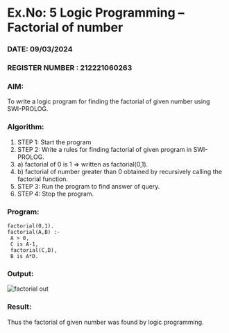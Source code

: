 # Ex.No: 5   Logic Programming – Factorial of number   
### DATE: 09/03/2024                                                                           
### REGISTER NUMBER : 212221060263
### AIM: 
To  write  a logic program for finding the factorial of given number using SWI-PROLOG.

### Algorithm:
1. STEP 1: Start the program
2. STEP 2:  Write a rules for finding factorial of given program in SWI-PROLOG.
3.   a)	factorial of 0 is 1 => written as factorial(0,1).
4.   b)	factorial of number greater than 0 obtained by recursively calling the factorial    function.
5. STEP 3: Run the program  to find answer of  query.
6. STEP 4: Stop the program.

### Program:
```
factorial(0,1).
factorial(A,B) :-
 A > 0,
 C is A-1,
 factorial(C,D),
 B is A*D.
```

### Output:
![factorial out](https://github.com/Praveenanagaraji22/AI_Lab_2023-24/assets/119393514/74c418e7-9c38-4156-83c4-0c512201c239)

### Result:
Thus the factorial of given number was found by logic programming. 
